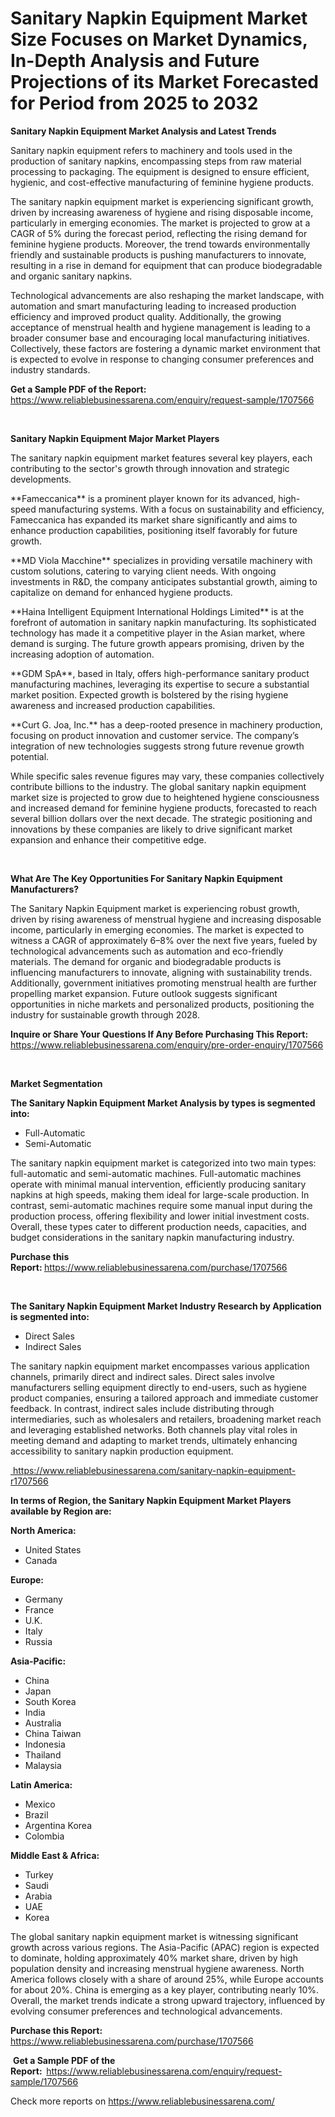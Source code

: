 <p><h1>Sanitary Napkin Equipment Market Size Focuses on Market Dynamics, In-Depth Analysis and Future Projections of its Market Forecasted for Period from 2025 to 2032</h1></p><p><strong>Sanitary Napkin Equipment Market Analysis and Latest Trends</strong></p>
<p><p>Sanitary napkin equipment refers to machinery and tools used in the production of sanitary napkins, encompassing steps from raw material processing to packaging. The equipment is designed to ensure efficient, hygienic, and cost-effective manufacturing of feminine hygiene products. </p><p>The sanitary napkin equipment market is experiencing significant growth, driven by increasing awareness of hygiene and rising disposable income, particularly in emerging economies. The market is projected to grow at a CAGR of 5% during the forecast period, reflecting the rising demand for feminine hygiene products. Moreover, the trend towards environmentally friendly and sustainable products is pushing manufacturers to innovate, resulting in a rise in demand for equipment that can produce biodegradable and organic sanitary napkins.</p><p>Technological advancements are also reshaping the market landscape, with automation and smart manufacturing leading to increased production efficiency and improved product quality. Additionally, the growing acceptance of menstrual health and hygiene management is leading to a broader consumer base and encouraging local manufacturing initiatives. Collectively, these factors are fostering a dynamic market environment that is expected to evolve in response to changing consumer preferences and industry standards.</p></p>
<p><strong>Get a Sample PDF of the Report:&nbsp;</strong> <a href="https://www.reliablebusinessarena.com/enquiry/request-sample/1707566?utm_campaign=3559&utm_medium=2&utm_source=Github&utm_content=ia&utm_term=25032025&utm_id=sanitary-napkin-equipment">https://www.reliablebusinessarena.com/enquiry/request-sample/1707566</a></p>
<p>&nbsp;</p>
<p><strong>Sanitary Napkin Equipment Major Market Players</strong></p>
<p><p>The sanitary napkin equipment market features several key players, each contributing to the sector's growth through innovation and strategic developments. </p><p>**Fameccanica** is a prominent player known for its advanced, high-speed manufacturing systems. With a focus on sustainability and efficiency, Fameccanica has expanded its market share significantly and aims to enhance production capabilities, positioning itself favorably for future growth.</p><p>**MD Viola Macchine** specializes in providing versatile machinery with custom solutions, catering to varying client needs. With ongoing investments in R&D, the company anticipates substantial growth, aiming to capitalize on demand for enhanced hygiene products.</p><p>**Haina Intelligent Equipment International Holdings Limited** is at the forefront of automation in sanitary napkin manufacturing. Its sophisticated technology has made it a competitive player in the Asian market, where demand is surging. The future growth appears promising, driven by the increasing adoption of automation.</p><p>**GDM SpA**, based in Italy, offers high-performance sanitary product manufacturing machines, leveraging its expertise to secure a substantial market position. Expected growth is bolstered by the rising hygiene awareness and increased production capabilities.</p><p>**Curt G. Joa, Inc.** has a deep-rooted presence in machinery production, focusing on product innovation and customer service. The company’s integration of new technologies suggests strong future revenue growth potential.</p><p>While specific sales revenue figures may vary, these companies collectively contribute billions to the industry. The global sanitary napkin equipment market size is projected to grow due to heightened hygiene consciousness and increased demand for feminine hygiene products, forecasted to reach several billion dollars over the next decade. The strategic positioning and innovations by these companies are likely to drive significant market expansion and enhance their competitive edge.</p></p>
<p>&nbsp;</p>
<p><strong>What Are The Key Opportunities For Sanitary Napkin Equipment Manufacturers?</strong></p>
<p><p>The Sanitary Napkin Equipment market is experiencing robust growth, driven by rising awareness of menstrual hygiene and increasing disposable income, particularly in emerging economies. The market is expected to witness a CAGR of approximately 6–8% over the next five years, fueled by technological advancements such as automation and eco-friendly materials. The demand for organic and biodegradable products is influencing manufacturers to innovate, aligning with sustainability trends. Additionally, government initiatives promoting menstrual health are further propelling market expansion. Future outlook suggests significant opportunities in niche markets and personalized products, positioning the industry for sustainable growth through 2028.</p></p>
<p><strong>Inquire or Share Your Questions If Any Before Purchasing This Report:</strong> <a href="https://www.reliablebusinessarena.com/enquiry/pre-order-enquiry/1707566?utm_campaign=3559&utm_medium=2&utm_source=Github&utm_content=ia&utm_term=25032025&utm_id=sanitary-napkin-equipment">https://www.reliablebusinessarena.com/enquiry/pre-order-enquiry/1707566</a></p>
<p>&nbsp;</p>
<p><strong>Market Segmentation</strong></p>
<p><strong>The Sanitary Napkin Equipment Market Analysis by types is segmented into:</strong></p>
<p><ul><li>Full-Automatic</li><li>Semi-Automatic</li></ul></p>
<p><p>The sanitary napkin equipment market is categorized into two main types: full-automatic and semi-automatic machines. Full-automatic machines operate with minimal manual intervention, efficiently producing sanitary napkins at high speeds, making them ideal for large-scale production. In contrast, semi-automatic machines require some manual input during the production process, offering flexibility and lower initial investment costs. Overall, these types cater to different production needs, capacities, and budget considerations in the sanitary napkin manufacturing industry.</p></p>
<p><strong>Purchase this Report:&nbsp;</strong><a href="https://www.reliablebusinessarena.com/purchase/1707566?utm_campaign=3559&utm_medium=2&utm_source=Github&utm_content=ia&utm_term=25032025&utm_id=sanitary-napkin-equipment">https://www.reliablebusinessarena.com/purchase/1707566</a></p>
<p>&nbsp;</p>
<p><strong>The Sanitary Napkin Equipment Market Industry Research by Application is segmented into:</strong></p>
<p><ul><li>Direct Sales</li><li>Indirect Sales</li></ul></p>
<p><p>The sanitary napkin equipment market encompasses various application channels, primarily direct and indirect sales. Direct sales involve manufacturers selling equipment directly to end-users, such as hygiene product companies, ensuring a tailored approach and immediate customer feedback. In contrast, indirect sales include distributing through intermediaries, such as wholesalers and retailers, broadening market reach and leveraging established networks. Both channels play vital roles in meeting demand and adapting to market trends, ultimately enhancing accessibility to sanitary napkin production equipment.</p></p>
<p><a href="https://www.reliablebusinessarena.com/sanitary-napkin-equipment-r1707566?utm_campaign=3559&utm_medium=2&utm_source=Github&utm_content=ia&utm_term=25032025&utm_id=sanitary-napkin-equipment">&nbsp;https://www.reliablebusinessarena.com/sanitary-napkin-equipment-r1707566</a></p>
<p><strong>In terms of Region, the Sanitary Napkin Equipment Market Players available by Region are:</strong></p>
<p>
    <p> <strong> North America: </strong>
        <ul>
            <li>United States</li>
            <li>Canada</li>
        </ul>
        </p> 
    <p> <strong> Europe: </strong>
        <ul>
            <li>Germany</li>
            <li>France</li>
            <li>U.K.</li>
            <li>Italy</li>
            <li>Russia</li>
        </ul>
        </p> 
    <p> <strong> Asia-Pacific: </strong>
        <ul>
            <li>China</li>
            <li>Japan</li>
            <li>South Korea</li>
            <li>India</li>
            <li>Australia</li>
            <li>China Taiwan</li>
            <li>Indonesia</li>
            <li>Thailand</li>
            <li>Malaysia</li>
        </ul>
        </p> 
    <p> <strong> Latin America: </strong>
        <ul>
            <li>Mexico</li>
            <li>Brazil</li>
            <li>Argentina Korea</li>
            <li>Colombia</li>
        </ul>
        </p> 
    <p> <strong> Middle East & Africa: </strong>
        <ul>
            <li>Turkey</li>
            <li>Saudi</li>
            <li>Arabia</li>
            <li>UAE</li>
            <li>Korea</li>
        </ul>
    </p>
    </p>
<p><p>The global sanitary napkin equipment market is witnessing significant growth across various regions. The Asia-Pacific (APAC) region is expected to dominate, holding approximately 40% market share, driven by high population density and increasing menstrual hygiene awareness. North America follows closely with a share of around 25%, while Europe accounts for about 20%. China is emerging as a key player, contributing nearly 10%. Overall, the market trends indicate a strong upward trajectory, influenced by evolving consumer preferences and technological advancements.</p></p>
<p><strong>Purchase this Report: </strong><a href="https://www.reliablebusinessarena.com/purchase/1707566?utm_campaign=3559&utm_medium=2&utm_source=Github&utm_content=ia&utm_term=25032025&utm_id=sanitary-napkin-equipment">https://www.reliablebusinessarena.com/purchase/1707566</a></p>
<p>&nbsp;<strong>Get a Sample PDF of the Report:&nbsp;&nbsp;</strong><a href="https://www.reliablebusinessarena.com/enquiry/request-sample/1707566?utm_campaign=3559&utm_medium=2&utm_source=Github&utm_content=ia&utm_term=25032025&utm_id=sanitary-napkin-equipment">https://www.reliablebusinessarena.com/enquiry/request-sample/1707566</a></p>
<p><strong></strong></p>
<p>Check more reports on <a href="https://www.reliablebusinessarena.com/?utm_campaign=3559&utm_medium=2&utm_source=Github&utm_content=ia&utm_term=25032025&utm_id=sanitary-napkin-equipment">https://www.reliablebusinessarena.com/</a></p>